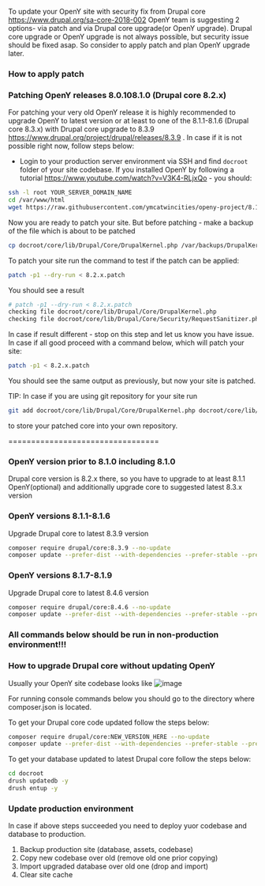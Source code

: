 To update your OpenY site with security fix from Drupal core https://www.drupal.org/sa-core-2018-002
OpenY team is suggesting 2 options- via patch and via Drupal core upgrade(or OpenY upgrade).
Drupal core upgrade or OpenY upgrade is not always possible, but security issue should be fixed asap.
So consider to apply patch and plan OpenY upgrade later.

### How to apply patch

### Patching OpenY releases 8.0.108.1.0 (Drupal core 8.2.x)

For patching your very old OpenY release it is highly recommended to upgrade OpenY to latest version or at least to one of the 8.1.1-8.1.6 (Drupal core 8.3.x) with Drupal core upgrade to 8.3.9 https://www.drupal.org/project/drupal/releases/8.3.9 . In case if it is not possible right now, follow steps below:
* Login to your production server environment via SSH and find ```docroot``` folder of your site codebase. If you installed OpenY by following a tutorial https://www.youtube.com/watch?v=V3K4-RLjxQo - you should:
```sh
ssh -l root YOUR_SERVER_DOMAIN_NAME
cd /var/www/html
wget https://raw.githubusercontent.com/ymcatwincities/openy-project/8.1.x/scripts/patches/8.2.x.patch
```
Now you are ready to patch your site. But before patching - make a backup of the file which is about to be patched
```sh
cp docroot/core/lib/Drupal/Core/DrupalKernel.php /var/backups/DrupalKernel.php
```
To patch your site run the command to test if the patch can be applied:
```sh
patch -p1 --dry-run < 8.2.x.patch
```
You should see a result
```sh
# patch -p1 --dry-run < 8.2.x.patch 
checking file docroot/core/lib/Drupal/Core/DrupalKernel.php
checking file docroot/core/lib/Drupal/Core/Security/RequestSanitizer.php
```
In case if result different - stop on this step and let us know you have issue.
In case if all good proceed with a command below, which will patch your site:
```sh
patch -p1 < 8.2.x.patch
```
You should see the same output as previously, but now your site is patched.

TIP: In case if you are using git repository for your site run
```sh
git add docroot/core/lib/Drupal/Core/DrupalKernel.php docroot/core/lib/Drupal/Core/Security && git commit -m "Patching OpenY core" && git push
```
to store your patched core into your own repository. 

=================================

### OpenY version prior to 8.1.0 including 8.1.0

Drupal core version is 8.2.x there, so you have to upgrade to at least 8.1.1 OpenY(optional) and additionally upgrade core to suggested latest 8.3.x version 

### OpenY versions 8.1.1-8.1.6

Upgrade Drupal core to latest 8.3.9 version

```sh
composer require drupal/core:8.3.9 --no-update
composer update --prefer-dist --with-dependencies --prefer-stable --prefer-lowest --no-suggest
```

### OpenY versions 8.1.7-8.1.9

Upgrade Drupal core to latest 8.4.6 version

```sh
composer require drupal/core:8.4.6 --no-update
composer update --prefer-dist --with-dependencies --prefer-stable --prefer-lowest --no-suggest
```

### All commands below should be run in non-production environment!!!

### How to upgrade Drupal core without updating OpenY

Usually your OpenY site codebase looks like
![image](https://user-images.githubusercontent.com/563412/38021333-33d15be4-3285-11e8-9798-e8605e2422a8.png)

For running console commands below you should go to the directory where composer.json is located.

To get your Drupal core code updated follow the steps below:

```sh
composer require drupal/core:NEW_VERSION_HERE --no-update
composer update --prefer-dist --with-dependencies --prefer-stable --prefer-lowest --no-suggest
```


To get your database updated to latest Drupal core follow the steps below:

```sh
cd docroot
drush updatedb -y
drush entup -y
```

### Update production environment

In case if above steps succeeded you need to deploy yuor codebase and database to production.
1. Backup production site (database, assets, codebase)
2. Copy new codebase over old (remove old one prior copying)
3. Import upgraded database over old one (drop and import)
4. Clear site cache